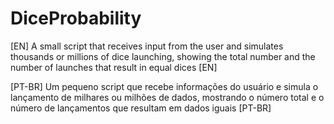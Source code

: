 # DiceProbability
[EN] A small script that receives input from the user and simulates thousands or millions of dice launching, showing the total number and the number of launches that result in equal dices [EN] 

[PT-BR] Um pequeno script que recebe informações do usuário e simula o lançamento de milhares ou milhões de dados, mostrando o número total e o número de lançamentos que resultam em dados iguais [PT-BR]
